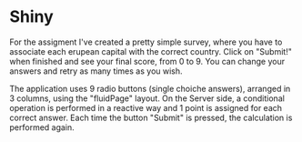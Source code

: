 Shiny
=====

For the assigment I've created a pretty simple survey, where you have to associate each erupean capital with the correct country. Click on "Submit!" when finished and see your final score, from 0 to 9. You can change your answers and retry as many times as you wish. 

The application uses 9 radio buttons (single choiche answers), arranged in 3 columns, using the "fluidPage" layout. On the Server side, a conditional operation is performed in a  reactive way and 1 point is assigned for each correct answer. Each time the button "Submit" is pressed, the calculation is performed again.  

